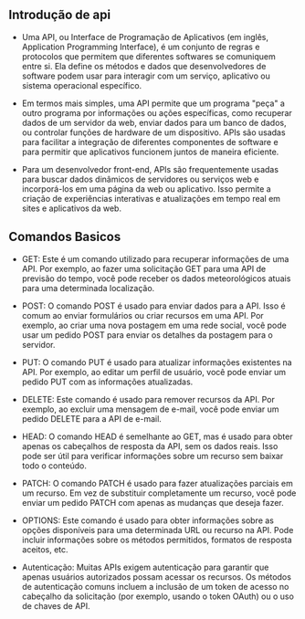 ## Introdução de api

* Uma API, ou Interface de Programação de Aplicativos (em inglês, Application Programming Interface), é um conjunto de regras e protocolos que permitem que diferentes softwares se comuniquem entre si. Ela define os métodos e dados que desenvolvedores de software podem usar para interagir com um serviço, aplicativo ou sistema operacional específico.

* Em termos mais simples, uma API permite que um programa "peça" a outro programa por informações ou ações específicas, como recuperar dados de um servidor da web, enviar dados para um banco de dados, ou controlar funções de hardware de um dispositivo. APIs são usadas para facilitar a integração de diferentes componentes de software e para permitir que aplicativos funcionem juntos de maneira eficiente.

* Para um desenvolvedor front-end, APIs são frequentemente usadas para buscar dados dinâmicos de servidores ou serviços web e incorporá-los em uma página da web ou aplicativo. Isso permite a criação de experiências interativas e atualizações em tempo real em sites e aplicativos da web.

## Comandos Basicos 

* GET:
 Este é um comando utilizado para recuperar informações de uma API. Por exemplo, ao fazer uma solicitação GET para uma API de previsão do tempo, você pode receber os dados meteorológicos atuais para uma determinada localização.
 
 * POST:
 O comando POST é usado para enviar dados para a API. Isso é comum ao enviar formulários ou criar recursos em uma API. Por exemplo, ao criar uma nova postagem em uma rede social, você pode usar um pedido POST para enviar os detalhes da postagem para o servidor.

 * PUT:
  O comando PUT é usado para atualizar informações existentes na API. Por exemplo, ao editar um perfil de usuário, você pode enviar um pedido PUT com as informações atualizadas.

  * DELETE:
   Este comando é usado para remover recursos da API. Por exemplo, ao excluir uma mensagem de e-mail, você pode enviar um pedido DELETE para a API de e-mail.

  * HEAD: 
  O comando HEAD é semelhante ao GET, mas é usado para obter apenas os cabeçalhos de resposta da API, sem os dados reais. Isso pode ser útil para verificar informações sobre um recurso sem baixar todo o conteúdo.

  * PATCH:
   O comando PATCH é usado para fazer atualizações parciais em um recurso. Em vez de substituir completamente um recurso, você pode enviar um pedido PATCH com apenas as mudanças que deseja fazer.

   * OPTIONS:
    Este comando é usado para obter informações sobre as opções disponíveis para uma determinada URL ou recurso na API. Pode incluir informações sobre os métodos permitidos, formatos de resposta aceitos, etc.

   * Autenticação: 
   Muitas APIs exigem autenticação para garantir que apenas usuários autorizados possam acessar os recursos. Os métodos de autenticação comuns incluem a inclusão de um token de acesso no cabeçalho da solicitação (por exemplo, usando o token OAuth) ou o uso de chaves de API.